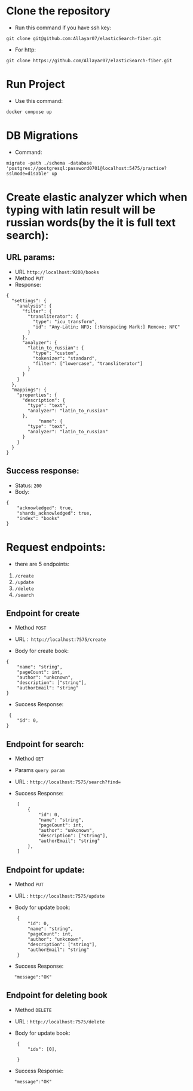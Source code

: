 # Clone the repository
* Run this command if you have ssh key:
```
git clone git@github.com:Allayar07/elasticSearch-fiber.git
```
* For http:
```
git clone https://github.com/Allayar07/elasticSearch-fiber.git
```
# Run  Project
* Use this command:
```
docker compose up
```
# DB Migrations
* Command:
```
migrate -path ./schema -database 'postgres://postgresql:password0701@localhost:5475/practice?sslmode=disable' up
```
# Create elastic analyzer which when typing with latin result will be russian words(by the it is full text search):
## URL params:
* URL ```http://localhost:9200/books```
* Method ```PUT```
* Response:
```
{
  "settings": {
    "analysis": {
      "filter": {
        "transliterator": {
          "type": "icu_transform",
          "id": "Any-Latin; NFD; [:Nonspacing Mark:] Remove; NFC"
        }
      },
      "analyzer": {
        "latin_to_russian": {
          "type": "custom",
          "tokenizer": "standard",
          "filter": ["lowercase", "transliterator"]
        }
      }
    }
  },
  "mappings": {
    "properties": {
      "description": {
        "type": "text",
        "analyzer": "latin_to_russian"
      },
			"name": {
        "type": "text",
        "analyzer": "latin_to_russian"
      }
    }
  }
}
```
## Success response:
* Status: ```200```
* Body:
```
{
	"acknowledged": true,
	"shards_acknowledged": true,
	"index": "books"
}
```
# Request endpoints:
* there are 5 endpoints:
1. ```/create```
2. ```/update```
3. ```/delete```
4. ```/search```
## Endpoint for create
* Method ```POST```

* URL :``` http://localhost:7575/create```

* Body for create book:
```
{
	"name": "string",
	"pageCount": int,
	"author": "unkcnown",
	"description": ["string"],
	"authorEmail": "string"
}
```
* Success Response:

```
 {
	"id": 0,
}
```

## Endpoint for search:
* Method ```GET```
* Params ```query param```

* URL : ```http://localhost:7575/search?find=```

* Success Response:

```
    [
        {
            "id": 0,
            "name": "string",
            "pageCount": int,
            "author": "unkcnown",
            "description": ["string"],
            "authorEmail": "string"
        },
    ]

```

## Endpoint for update:
* Method ```PUT```

* URL : ```http://localhost:7575/update```
* Body for update book:
```
    {   
        "id": 0,
        "name": "string",
        "pageCount": int,
        "author": "unkcnown",
        "description": ["string"],
        "authorEmail": "string"
    }
```

* Success Response:

```
   "message":"OK"

```

## Endpoint for deleting book

* Method ```DELETE```

* URL : ```http://localhost:7575/delete```
* Body for update book:
```
    {   
        "ids": [0],
        
    }
```

* Success Response:

```
   "message":"OK"

```




